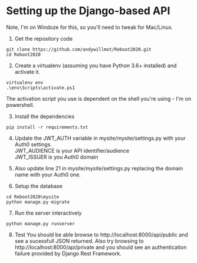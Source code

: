 # Setting up the Django-based API

Note, I'm on Windoze for this, so you'll need to tweak for Mac/Linux.

1. Get the repository code
```
git clone https://github.com/andywillmot/Reboot2020.git
cd Reboot2020
```
2. Create a virtualenv (assuming you have Python 3.6+ installed) and activate it. 
```
virtualenv env
.\env\Scripts\activate.ps1 
```
The activation script you use is dependent on the shell you're using - I'm on powershell.  

3. Install the dependencies
```
pip install -r requirements.txt
```

4. Update the JWT_AUTH variable in mysite/mysite/settings.py with your Auth0 settings.  
JWT_AUDIENCE is your API identifier/audience   
JWT_ISSUER is you Auth0 domain   

5. Also update line 21 in mysite/mysite/settings.py replacing the domain name with your Auth0 one.

6. Setup the database
```
cd Reboot2020\mysite
python manage.py migrate
```
7. Run the server interactively
```
python manage.py runserver
```
8. Test
You should be able browse to http://localhost:8000/api/public and see a sucessfull JSON returned.
Also try browsing to http://localhost:8000/api/private and you should see an authentication failure provided by Django Rest Framework.




